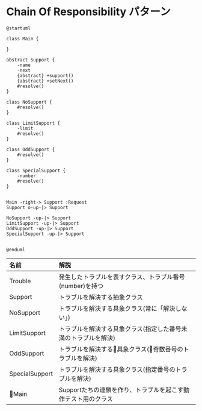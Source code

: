 # Chain Of Responsibility パターン


```uml
@startuml

class Main {

}

abstract Support {
    -name
    -next
    {abstract} +support()
    {abstract} +setNext()
    #resolve()
}

class NoSupport {
    #resolve()
}

class LimitSupport {
    -limit
    #resolve()
}

class OddSupport {
    #resolve()
}

class SpecialSupport {
    -number
    #resolve()
}


Main -right-> Support :Request
Support o-up-|> Support

NoSupport -up-|> Support
LimitSupport -up-|> Support
OddSupport -up-|> Support
SpecialSupport -up-|> Support


@enduml
```


| 名前 | 解説 |
|:----|:----|
| Trouble | 発生したトラブルを表すクラス、トラブル番号(number)を持つ |
| Support | トラブルを解決する抽象クラス |
| NoSupport | トラブルを解決する具象クラス(常に「解決しない」) |
| LimitSupport | トラブルを解決する具象クラス(指定した番号未満のトラブルを解決) |
| OddSupport | トラブルを解決する具象クラス(奇数番号のトラブルを解決) |
| SpecialSupport | トラブルを解決する具象クラス(指定番号のトラブルを解決) |
| Main | Supportたちの連鎖を作り、トラブルを起こす動作テスト用のクラス |

